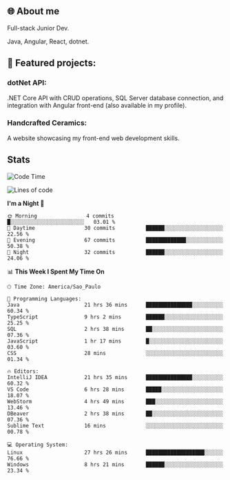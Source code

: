 ## 🌐 About me
Full-stack
Junior Dev. 

Java, Angular, React, dotnet.

## 🔧 Featured projects:
### dotNet API: 
.NET Core API with CRUD operations, SQL Server database connection, and integration with Angular front-end (also available in my profile).
### Handcrafted Ceramics: 
A website showcasing my front-end web development skills.

## Stats

<!--START_SECTION:waka-->
![Code Time](http://img.shields.io/badge/Code%20Time-136%20hrs%2016%20mins-blue)

![Lines of code](https://img.shields.io/badge/From%20Hello%20World%20I%27ve%20Written-38.6%20thousand%20lines%20of%20code-blue)

**I'm a Night 🦉** 

```text
🌞 Morning                4 commits           █░░░░░░░░░░░░░░░░░░░░░░░░   03.01 % 
🌆 Daytime                30 commits          ██████░░░░░░░░░░░░░░░░░░░   22.56 % 
🌃 Evening                67 commits          █████████████░░░░░░░░░░░░   50.38 % 
🌙 Night                  32 commits          ██████░░░░░░░░░░░░░░░░░░░   24.06 % 
```


📊 **This Week I Spent My Time On** 

```text
🕑︎ Time Zone: America/Sao_Paulo

💬 Programming Languages: 
Java                     21 hrs 36 mins      ███████████████░░░░░░░░░░   60.34 % 
TypeScript               9 hrs 2 mins        ██████░░░░░░░░░░░░░░░░░░░   25.25 % 
SQL                      2 hrs 38 mins       ██░░░░░░░░░░░░░░░░░░░░░░░   07.36 % 
JavaScript               1 hr 17 mins        █░░░░░░░░░░░░░░░░░░░░░░░░   03.60 % 
CSS                      28 mins             ░░░░░░░░░░░░░░░░░░░░░░░░░   01.34 % 

🔥 Editors: 
IntelliJ IDEA            21 hrs 35 mins      ███████████████░░░░░░░░░░   60.32 % 
VS Code                  6 hrs 28 mins       █████░░░░░░░░░░░░░░░░░░░░   18.07 % 
WebStorm                 4 hrs 49 mins       ███░░░░░░░░░░░░░░░░░░░░░░   13.46 % 
DBeaver                  2 hrs 38 mins       ██░░░░░░░░░░░░░░░░░░░░░░░   07.36 % 
Sublime Text             16 mins             ░░░░░░░░░░░░░░░░░░░░░░░░░   00.78 % 

💻 Operating System: 
Linux                    27 hrs 26 mins      ███████████████████░░░░░░   76.66 % 
Windows                  8 hrs 21 mins       ██████░░░░░░░░░░░░░░░░░░░   23.34 % 
```


<!--END_SECTION:waka-->
